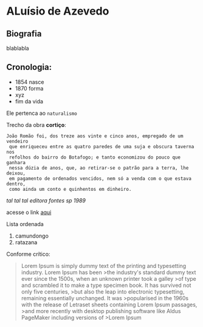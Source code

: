 # ALuísio de Azevedo    

## Biografia

blablabla


## Cronologia:

* 1854 nasce
* 1870 forma
* xyz
* fim da vida


Ele pertenca ao `naturalismo`

Trecho da obra **cortiço**: 

```
João Romão foi, dos treze aos vinte e cinco anos, empregado de um vendeiro
 que enriqueceu entre as quatro paredes de uma suja e obscura taverna nos 
 refolhos do bairro do Botafogo; e tanto economizou do pouco que ganhara 
 nessa dúzia de anos, que, ao retirar-se o patrão para a terra, lhe deixou, 
 em pagamento de ordenados vencidos, nem só a venda com o que estava dentro, 
 como ainda um conto e quinhentos em dinheiro.
```


_tal tal tal editora fontes sp 1989_

acesse o link [aqui](https://tudo-da-tu.github.io/escolas-literarias/trovadorismo/)

Lista ordenada

1. camundongo
2. ratazana


Conforme crítico:

>Lorem Ipsum is simply dummy text of the printing and typesetting industry. Lorem Ipsum has been >the industry's standard dummy text ever since the 1500s, when an unknown printer took a galley >of type and scrambled it to make a type specimen book. It has survived not only five centuries, >but also the leap into electronic typesetting, remaining essentially unchanged. It was >popularised in the 1960s with the release of Letraset sheets containing Lorem Ipsum passages, >and more recently with desktop publishing software like Aldus PageMaker including versions of >Lorem Ipsum